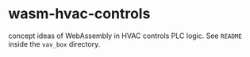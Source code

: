 # wasm-hvac-controls
concept ideas of WebAssembly in HVAC controls PLC logic. See `README` inside the `vav_box` directory.
